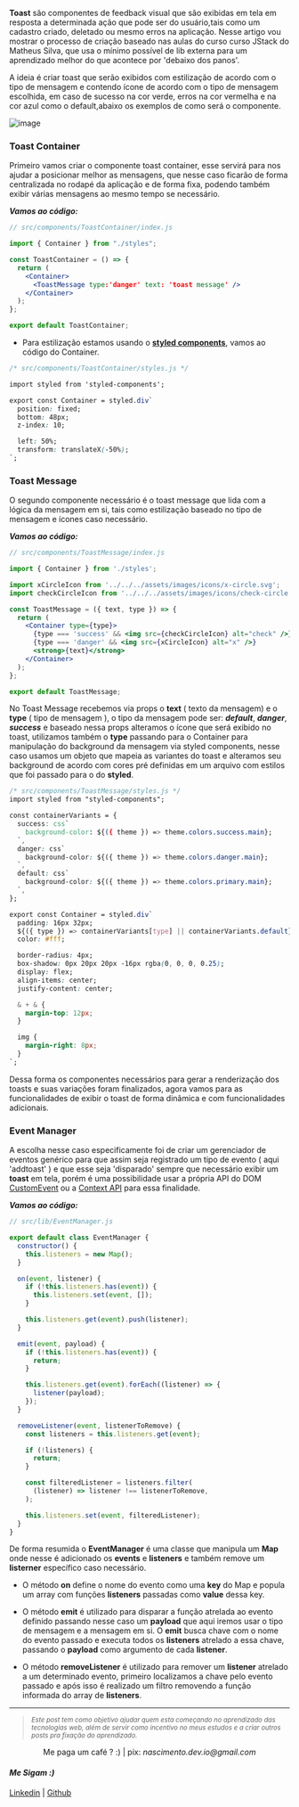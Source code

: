 **Toast** são componentes de feedback visual que são exibidas em tela em resposta a determinada ação que pode ser do usuário,tais como um cadastro criado, deletado ou mesmo erros na aplicação. Nesse artigo vou mostrar o processo de criação baseado nas aulas do curso curso JStack do Matheus Silva, que usa o mínimo possível de lib externa para um aprendizado melhor do que acontece por 'debaixo dos panos'.

A ideia é criar toast que serão exibidos com estilização de acordo com o tipo de mensagem e contendo ícone de acordo com o tipo de mensagem escolhida, em caso de sucesso na cor verde, erros na cor vermelha e na cor azul como o default,abaixo os exemplos de como será o componente.

![image](https://firebasestorage.googleapis.com/v0/b/web-apps-4659f.appspot.com/o/toast.png?alt=media&token=927bc9c1-87b7-44b3-82bd-08a4390ec8b3)

### Toast Container

Primeiro vamos criar o componente toast container, esse servirá para nos ajudar a posicionar melhor as mensagens, que nesse caso ficarão de forma centralizada no rodapé da aplicação e de forma fixa, podendo também exibir várias mensagens ao mesmo tempo se necessário.

**_Vamos ao código:_**

```jsx
// src/components/ToastContainer/index.js

import { Container } from "./styles";

const ToastContainer = () => {
  return (
    <Container>
      <ToastMessage type:'danger' text: 'toast message' />
    </Container>
  );
};

export default ToastContainer;
```

- Para estilização estamos usando o [**styled components**](https://dev.to/nascimento_/styled-components-1gne), vamos ao código do Container.

```css
/* src/components/ToastContainer/styles.js */

import styled from 'styled-components';

export const Container = styled.div`
  position: fixed;
  bottom: 48px;
  z-index: 10;

  left: 50%;
  transform: translateX(-50%);
`;
```

### Toast Message

O segundo componente necessário é o toast message que lida com a lógica da mensagem em si, tais como estilização baseado no tipo de mensagem e ícones caso necessário.

**_Vamos ao código:_**

```jsx
// src/components/ToastMessage/index.js

import { Container } from './styles';

import xCircleIcon from '../../../assets/images/icons/x-circle.svg';
import checkCircleIcon from '../../../assets/images/icons/check-circle.svg';

const ToastMessage = ({ text, type }) => {
  return (
    <Container type={type}>
      {type === 'success' && <img src={checkCircleIcon} alt="check" />}
      {type === 'danger' && <img src={xCircleIcon} alt="x" />}
      <strong>{text}</strong>
    </Container>
  );
};

export default ToastMessage;
```

No Toast Message recebemos via props o **text** ( texto da mensagem) e o **type** ( tipo de mensagem ), o tipo da mensagem pode ser: **_default_**, **_danger_**, **_success_** e baseado nessa props alteramos o ícone que será exibido no toast, utilizamos também o **type** passando para o Container para manipulação do background da mensagem via styled components, nesse caso usamos um objeto que mapeia as variantes do toast e alteramos seu background de acordo com cores pré definidas em um arquivo com estilos que foi passado para o <ThemeProvider> do **styled**.

```css
/* src/components/ToastMessage/styles.js */
import styled from "styled-components";

const containerVariants = {
  success: css`
    background-color: ${({ theme }) => theme.colors.success.main};
  `,
  danger: css`
    background-color: ${({ theme }) => theme.colors.danger.main};
  `,
  default: css`
    background-color: ${({ theme }) => theme.colors.primary.main};
  `,
};

export const Container = styled.div`
  padding: 16px 32px;
  ${({ type }) => containerVariants[type] || containerVariants.default}
  color: #fff;

  border-radius: 4px;
  box-shadow: 0px 20px 20px -16px rgba(0, 0, 0, 0.25);
  display: flex;
  align-items: center;
  justify-content: center;

  & + & {
    margin-top: 12px;
  }

  img {
    margin-right: 8px;
  }
`;
```

Dessa forma os componentes necessários para gerar a renderização dos toasts e suas variações foram finalizados, agora vamos para as funcionalidades de exibir o toast de forma dinâmica e com funcionalidades adicionais.

### Event Manager

A escolha nesse caso especificamente foi de criar um gerenciador de eventos genérico para que assim seja registrado um tipo de evento ( aqui 'addtoast' ) e que esse seja 'disparado' sempre que necessário exibir um **toast** em tela, porém é uma possibilidade usar a própria API do DOM [CustomEvent](https://developer.mozilla.org/en-US/docs/Web/API/CustomEvent/CustomEvent) ou a [Context API](https://dev.to/nascimento_/react-o-que-e-contexto-5f6j) para essa finalidade.

**_Vamos ao código:_**

```js
// src/lib/EventManager.js

export default class EventManager {
  constructor() {
    this.listeners = new Map();
  }

  on(event, listener) {
    if (!this.listeners.has(event)) {
      this.listeners.set(event, []);
    }

    this.listeners.get(event).push(listener);
  }

  emit(event, payload) {
    if (!this.listeners.has(event)) {
      return;
    }

    this.listeners.get(event).forEach((listener) => {
      listener(payload);
    });
  }

  removeListener(event, listenerToRemove) {
    const listeners = this.listeners.get(event);

    if (!listeners) {
      return;
    }

    const filteredListener = listeners.filter(
      (listener) => listener !== listenerToRemove,
    );

    this.listeners.set(event, filteredListener);
  }
}
```

De forma resumida o **EventManager** é uma classe que manipula um **Map** onde nesse é adicionado os **events** e **listeners** e também remove um **listerner** específico caso necessário.

- O método **on** define o nome do evento como uma **key** do Map e popula um array com funções **listeners** passadas como **value** dessa key.

- O método **emit** é utilizado para disparar a função atrelada ao evento definido passando nesse caso um **payload** que aqui iremos usar o tipo de mensagem e a mensagem em si. O **emit** busca chave com o nome do evento passado e executa todos os **listeners** atrelado a essa chave, passando o **payload** como argumento de cada **listener**.

- O método **removeListener** é utilizado para remover um **listener** atrelado a um determinado evento, primeiro localizamos a chave pelo evento passado e após isso é realizado um filtro removendo a função informada do array de **listeners**.

---

> <sub> _Este post tem como objetivo ajudar quem esta começando no aprendizado das tecnologias web, além de servir como incentivo no meus estudos e a criar outros posts pra fixação do aprendizado._ </sub>

<p align="center"> Me paga um café ? :) | pix: <em>nascimento.dev.io@gmail.com</em> </p>

<h4> <em> Me Sigam :) </em> </h4>

[Linkedin](https://www.linkedin.com/in/nascimento-dev-io/) | [Github](https://github.com/nascimento-dev-io)
